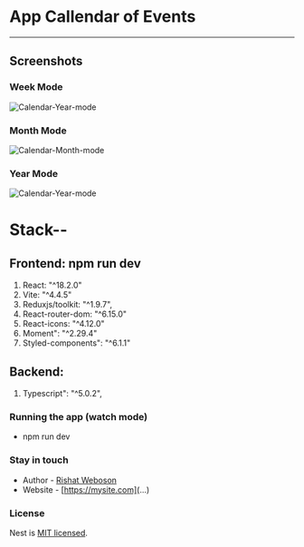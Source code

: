 # App Callendar of Events

***
## Screenshots

### Week Mode
![Calendar-Year-mode](https://github.com/weboson/CalendarOfEvents-/assets/42917939/e317a069-efc1-4c78-8eb0-a37320f1a97c)

### Month Mode
![Calendar-Month-mode](https://github.com/weboson/CalendarOfEvents-/assets/42917939/a8bd1a61-eb1b-4ca7-8f98-f3cadf1b4172)

### Year Mode
![Calendar-Year-mode](https://github.com/weboson/CalendarOfEvents-/assets/42917939/9f02cb3e-662d-439e-8269-776b84adf3c6)



# Stack--
## Frontend: npm run dev
1. React: "^18.2.0"
2. Vite: "^4.4.5" 
3. Reduxjs/toolkit: "^1.9.7",
4. React-router-dom: "^6.15.0"
5. React-icons: "^4.12.0"
6. Moment": "^2.29.4"
7. Styled-components": "^6.1.1"

## Backend: 
1. Typescript": "^5.0.2",



### Running the app (watch mode)
- npm run dev

### Stay in touch
- Author - [Rishat Weboson](...)
- Website - [https://mysite.com](...)

### License
Nest is [MIT licensed](LICENSE).